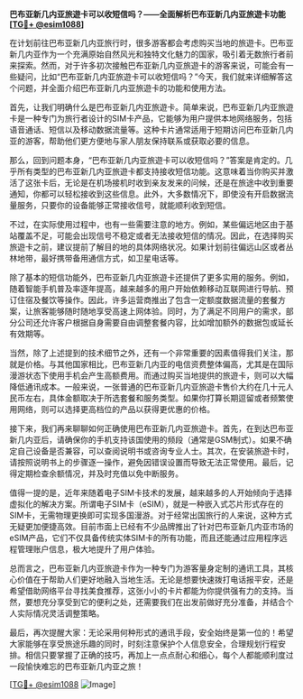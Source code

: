 **巴布亚新几内亚旅遊卡可以收短信吗？——全面解析巴布亚新几内亚旅遊卡功能[[TG💪+ @esim1088](https://t.me/s/esim1088)]**

在计划前往巴布亚新几内亚旅行时，很多游客都会考虑购买当地的旅遊卡。巴布亚新几内亚作为一个充满原始自然风光和独特文化魅力的国家，吸引着无数旅行者前来探索。然而，对于许多初次接触巴布亚新几内亚旅遊卡的游客来说，可能会有一些疑问，比如“巴布亚新几内亚旅遊卡可以收短信吗？”今天，我们就来详细解答这个问题，并全面介绍巴布亚新几内亚旅遊卡的功能和使用方法。

首先，让我们明确什么是巴布亚新几内亚旅遊卡。简单来说，巴布亚新几内亚旅遊卡是一种专门为旅行者设计的SIM卡产品，它能够为用户提供本地网络服务，包括语音通话、短信以及移动数据流量等。这种卡片通常适用于短期访问巴布亚新几内亚的游客，帮助他们更方便地与家人朋友保持联系或获取必要的信息。

那么，回到问题本身，“巴布亚新几内亚旅遊卡可以收短信吗？”答案是肯定的。几乎所有类型的巴布亚新几内亚旅遊卡都支持接收短信功能。这意味着当你购买并激活了这张卡后，无论是在机场接机时收到亲友发来的问候，还是在旅途中收到重要通知，你都可以轻松接收到这些信息。此外，大多数情况下，即使没有开启数据流量服务，只要你的设备能够正常接收信号，就能顺利收到短信。

不过，在实际使用过程中，也有一些需要注意的地方。例如，某些偏远地区由于基站覆盖不足，可能会出现信号不稳定或者无法接收短信的情况。因此，在选择购买旅遊卡之前，建议提前了解目的地的具体网络状况。如果计划前往偏远山区或者丛林地带，最好携带备用通信方式，如卫星电话等。

除了基本的短信功能外，巴布亚新几内亚旅遊卡还提供了更多实用的服务。例如，随着智能手机普及率逐年提高，越来越多的用户开始依赖移动互联网进行导航、预订住宿及餐饮等操作。因此，许多运营商推出了包含一定额度数据流量的套餐方案，让旅客能够随时随地享受高速上网体验。同时，为了满足不同用户的需求，部分公司还允许客户根据自身需要自由调整套餐内容，比如增加额外的数据包或延长有效期等。

当然，除了上述提到的技术细节之外，还有一个非常重要的因素值得我们关注，那就是价格。与其他国家相比，巴布亚新几内亚的电信资费整体偏高，尤其是在国际漫游状态下使用手机会产生高额费用。而通过购买当地提供的旅遊卡，则可以大幅降低通讯成本。一般来说，一张普通的巴布亚新几内亚旅遊卡售价大约在几十元人民币左右，具体金额取决于所选套餐和服务类型。如果你打算长期逗留或者频繁使用网络，则可以选择更高档位的产品以获得更优惠的价格。

接下来，我们再来聊聊如何正确使用巴布亚新几内亚旅遊卡。首先，在到达巴布亚新几内亚后，请确保你的手机支持该国使用的频段（通常是GSM制式）。如果不确定自己设备是否兼容，可以查阅说明书或咨询专业人士。其次，在安装旅遊卡时，请按照说明书上的步骤逐一操作，避免因错误设置而导致无法正常使用。最后，记得定期检查余额情况，并及时充值以免中断服务。

值得一提的是，近年来随着电子SIM卡技术的发展，越来越多的人开始倾向于选择虚拟化的解决方案。所谓电子SIM卡（eSIM），就是一种嵌入式芯片形式存在的SIM卡，无需物理更换即可实现多国漫游。对于经常出国旅行的人来说，这种方式无疑更加便捷高效。目前市面上已经有不少品牌推出了针对巴布亚新几内亚市场的eSIM产品，它们不仅具备传统实体SIM卡的所有功能，而且还能通过应用程序远程管理账户信息，极大地提升了用户体验。

总而言之，巴布亚新几内亚旅遊卡作为一种专门为游客量身定制的通讯工具，其核心价值在于帮助人们更好地融入当地生活。无论是想要快速拨打电话报平安，还是希望借助网络平台寻找美食推荐，这张小小的卡片都能为你提供强有力的支持。当然，要想充分享受到它的便利之处，还需要我们在出发前做好充分准备，并结合个人实际情况灵活调整策略。

最后，再次提醒大家：无论采用何种形式的通讯手段，安全始终是第一位的！希望大家能够在享受旅途乐趣的同时，时刻注意保护个人信息安全，合理规划行程安排。相信只要掌握了正确的技巧，再加上一点点耐心和细心，每个人都能顺利度过一段愉快难忘的巴布亚新几内亚之旅！

[[TG💪+ @esim1088](https://t.me/s/esim1088) ![Image](https://i.postimg.cc/4NQfJmqS/Snipaste-2025-05-13-00-14-12.png)]
